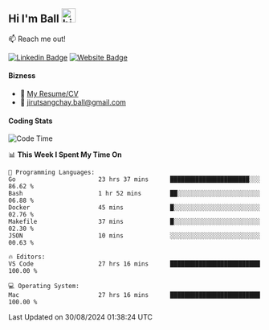 ## Hi I'm Ball <img src="https://user-images.githubusercontent.com/1303154/88677602-1635ba80-d120-11ea-84d8-d263ba5fc3c0.gif" width="28px" height="28px" alt="hi">
 
:mailbox: Reach me out!

[![Linkedin Badge](https://img.shields.io/badge/-Jirut-0e76a8?style=flat&labelColor=0e76a8&logo=linkedin&logoColor=white)](https://www.linkedin.com/in/jirut-sangchay-338370251)
[![Website Badge](https://img.shields.io/badge/Website-184aa8?logo=website&logoColor=)](https://resume-jirut.web.app)

<!-- TODO: Add last video link -->
#### Bizness
- :paperclip: [My Resume/CV](https://github.com/Jirut01/Jirut01/blob/main/resume_jirut.pdf)
- :email: jirutsangchay.ball@gmail.com

#### Coding Stats


<!--START_SECTION:waka-->
![Code Time](http://img.shields.io/badge/Code%20Time-1%2C468%20hrs%2049%20mins-blue)

📊 **This Week I Spent My Time On** 

```text
💬 Programming Languages: 
Go                       23 hrs 37 mins      ██████████████████████░░░   86.62 % 
Bash                     1 hr 52 mins        ██░░░░░░░░░░░░░░░░░░░░░░░   06.88 % 
Docker                   45 mins             █░░░░░░░░░░░░░░░░░░░░░░░░   02.76 % 
Makefile                 37 mins             █░░░░░░░░░░░░░░░░░░░░░░░░   02.30 % 
JSON                     10 mins             ░░░░░░░░░░░░░░░░░░░░░░░░░   00.63 % 

🔥 Editors: 
VS Code                  27 hrs 16 mins      █████████████████████████   100.00 % 

💻 Operating System: 
Mac                      27 hrs 16 mins      █████████████████████████   100.00 % 
```


 Last Updated on 30/08/2024 01:38:24 UTC
<!--END_SECTION:waka-->

